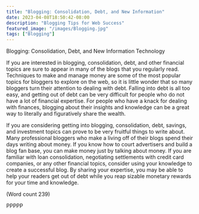 ```yaml
---
title: "Blogging: Consolidation, Debt, and New Information"
date: 2023-04-08T18:50:42-08:00
description: "Blogging Tips for Web Success"
featured_image: "/images/Blogging.jpg"
tags: ["Blogging"]
---
```


Blogging: Consolidation, Debt, and New Information
Technology

If you are interested in blogging, consolidation, debt, and
other financial topics are sure to appear in many of the
blogs that you regularly read. Techniques to make and
manage money are some of the most popular topics for
bloggers to explore on the web, so it is little wonder that
so many bloggers turn their attention to dealing with
debt. Falling into debt is all too easy, and getting out of
debt can be very difficult for people who do not have a
lot of financial expertise. For people who have a knack
for dealing with finances, blogging about their insights
and knowledge can be a great way to literally and
figuratively share the wealth. 

If you are considering getting into blogging,
consolidation, debt, savings, and investment topics can
prove to be very fruitful things to write about. Many
professional bloggers who make a living off of their
blogs spend their days writing about money. If you
know how to court advertisers and build a blog fan
base, you can make money just by talking about money.
If you are familiar with loan consolidation, negotiating
settlements with credit card companies, or any other
financial topics, consider using your knowledge to
create a successful blog. By sharing your expertise, you
may be able to help your readers get out of debt while
you reap sizable monetary rewards for your time and
knowledge. 

(Word count 239)

PPPPP


